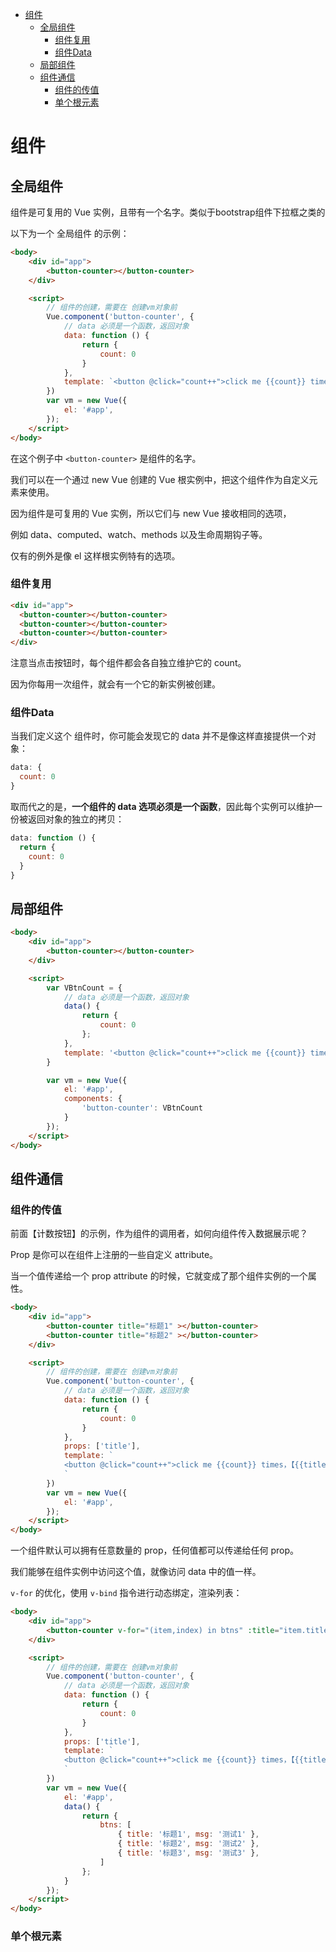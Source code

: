 <!-- TOC -->

- [组件](#组件)
    - [全局组件](#全局组件)
        - [组件复用](#组件复用)
        - [组件Data](#组件data)
    - [局部组件](#局部组件)
    - [组件通信](#组件通信)
        - [组件的传值](#组件的传值)
        - [单个根元素](#单个根元素)

<!-- /TOC -->

<a id="markdown-组件" name="组件"></a>
# 组件

<a id="markdown-全局组件" name="全局组件"></a>
## 全局组件
组件是可复用的 Vue 实例，且带有一个名字。类似于bootstrap组件下拉框之类的

以下为一个 全局组件 的示例：

```html
<body>
    <div id="app">
        <button-counter></button-counter>
    </div>

    <script>
        // 组件的创建，需要在 创建vm对象前
        Vue.component('button-counter', {
            // data 必须是一个函数，返回对象
            data: function () {
                return {
                    count: 0
                }
            },
            template: `<button @click="count++">click me {{count}} times</button>`
        })
        var vm = new Vue({
            el: '#app',
        });
    </script>
</body>
```

在这个例子中 `<button-counter>` 是组件的名字。

我们可以在一个通过 new Vue 创建的 Vue 根实例中，把这个组件作为自定义元素来使用。

因为组件是可复用的 Vue 实例，所以它们与 new Vue 接收相同的选项，

例如 data、computed、watch、methods 以及生命周期钩子等。

仅有的例外是像 el 这样根实例特有的选项。

<a id="markdown-组件复用" name="组件复用"></a>
### 组件复用

```html
<div id="app">
  <button-counter></button-counter>
  <button-counter></button-counter>
  <button-counter></button-counter>
</div>
```

注意当点击按钮时，每个组件都会各自独立维护它的 count。

因为你每用一次组件，就会有一个它的新实例被创建。

<a id="markdown-组件data" name="组件data"></a>
### 组件Data

当我们定义这个 <button-counter> 组件时，你可能会发现它的 data 并不是像这样直接提供一个对象：

```js
data: {
  count: 0
}
```

取而代之的是，**一个组件的 data 选项必须是一个函数**，因此每个实例可以维护一份被返回对象的独立的拷贝：

```js
data: function () {
  return {
    count: 0
  }
}
```

<a id="markdown-局部组件" name="局部组件"></a>
## 局部组件

```html
<body>
    <div id="app">
        <button-counter></button-counter>
    </div>

    <script>
        var VBtnCount = {
            // data 必须是一个函数，返回对象
            data() {
                return {
                    count: 0
                };
            },
            template: '<button @click="count++">click me {{count}} times</button>'
        }

        var vm = new Vue({
            el: '#app',
            components: {
                'button-counter': VBtnCount
            }
        });
    </script>
</body>
```

<a id="markdown-组件通信" name="组件通信"></a>
## 组件通信

<a id="markdown-组件的传值" name="组件的传值"></a>
### 组件的传值

前面【计数按钮】的示例，作为组件的调用者，如何向组件传入数据展示呢？

Prop 是你可以在组件上注册的一些自定义 attribute。

当一个值传递给一个 prop attribute 的时候，它就变成了那个组件实例的一个属性。

```html
<body>
    <div id="app">
        <button-counter title="标题1" ></button-counter>
        <button-counter title="标题2" ></button-counter>
    </div>

    <script>
        // 组件的创建，需要在 创建vm对象前
        Vue.component('button-counter', {
            // data 必须是一个函数，返回对象
            data: function () {
                return {
                    count: 0
                }
            },
            props: ['title'],
            template: `
            <button @click="count++">click me {{count}} times，【{{title}}】</button>
            `
        })
        var vm = new Vue({
            el: '#app',
        });
    </script>
</body>
```

一个组件默认可以拥有任意数量的 prop，任何值都可以传递给任何 prop。

我们能够在组件实例中访问这个值，就像访问 data 中的值一样。

`v-for` 的优化，使用 `v-bind` 指令进行动态绑定，渲染列表：

```html
<body>
    <div id="app">
        <button-counter v-for="(item,index) in btns" :title="item.title"></button-counter>
    </div>

    <script>
        // 组件的创建，需要在 创建vm对象前
        Vue.component('button-counter', {
            // data 必须是一个函数，返回对象
            data: function () {
                return {
                    count: 0
                }
            },
            props: ['title'],
            template: `
            <button @click="count++">click me {{count}} times，【{{title}}】</button>
            `
        })
        var vm = new Vue({
            el: '#app',
            data() {
                return {
                    btns: [
                        { title: '标题1', msg: '测试1' },
                        { title: '标题2', msg: '测试2' },
                        { title: '标题3', msg: '测试3' },
                    ]
                };
            }
        });
    </script>
</body>
```

<a id="markdown-单个根元素" name="单个根元素"></a>
### 单个根元素








